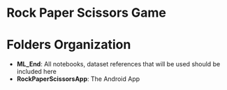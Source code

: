 # Rock Paper Scissors Game

# Folders Organization

* **ML_End**: All notebooks, dataset references that will be used should be included here
* **RockPaperScissorsApp**: The Android App